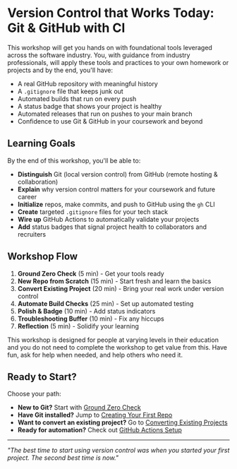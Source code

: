 # Version Control that Works Today: Git & GitHub with CI

This workshop will get you hands on with foundational tools leveraged across the software industry. You, with guidance from industry professionals, will apply these tools and practices to your own homework or projects and by the end, you'll have: 

- A real GitHub repository with meaningful history
- A `.gitignore` file that keeps junk out
- Automated builds that run on every push
- A status badge that shows your project is healthy
- Automated releases that run on pushes to your main branch
- Confidence to use Git & GitHub in your coursework and beyond

## Learning Goals

By the end of this workshop, you'll be able to:

- **Distinguish** Git (local version control) from GitHub (remote hosting & collaboration)
- **Explain** why version control matters for your coursework and future career
- **Initialize** repos, make commits, and push to GitHub using the `gh` CLI
- **Create** targeted `.gitignore` files for your tech stack
- **Wire up** GitHub Actions to automatically validate your projects
- **Add** status badges that signal project health to collaborators and recruiters

## Workshop Flow

1. **Ground Zero Check** (5 min) - Get your tools ready
2. **New Repo from Scratch** (15 min) - Start fresh and learn the basics
3. **Convert Existing Project** (20 min) - Bring your real work under version control
4. **Automate Build Checks** (25 min) - Set up automated testing
5. **Polish & Badge** (10 min) - Add status indicators
6. **Troubleshooting Buffer** (10 min) - Fix any hiccups
7. **Reflection** (5 min) - Solidify your learning


This workshop is designed for people at varying levels in their education and you do not need to complete the workshop to get value from this. Have fun, ask for help when needed, and help others who need it.

## Ready to Start?

Choose your path:

- **New to Git?** Start with [Ground Zero Check](./ground-zero.md)
- **Have Git installed?** Jump to [Creating Your First Repo](./first-repo.md)
- **Want to convert an existing project?** Go to [Converting Existing Projects](./convert-project.md)
- **Ready for automation?** Check out [GitHub Actions Setup](./github-actions.md)

---

*"The best time to start using version control was when you started your first project. The second best time is now."*
